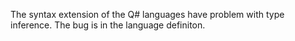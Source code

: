 The syntax extension of the Q# languages have problem with type inference. The bug is in the language definiton.